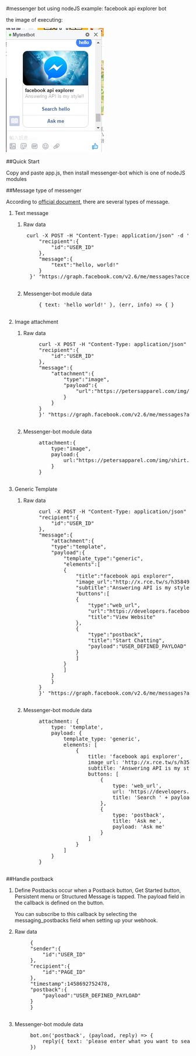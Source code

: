 #messenger bot using nodeJS example: facebook api explorer bot

the image of executing:

<img src="img/messenger-bot-image.jpg">

##Quick Start

Copy and paste app.js, then install messenger-bot which is one of nodeJS modules

##Message type of messenger

According to <a href="https://developers.facebook.com/docs/messenger-platform">official document</a>, there are several types of message.

1. Text message
    1. Raw data
        <pre>
        curl -X POST -H "Content-Type: application/json" -d '{
            "recipient":{
                "id":"USER_ID"
            },
            "message":{
                "text":"hello, world!"
            }
         }' "https://graph.facebook.com/v2.6/me/messages?access_token=PAGE_ACCESS_TOKEN"
         </pre>
    
    2. Messenger-bot module data
        <pre>
            { text: 'hello world!' }, (err, info) => { }
        </pre>

2. Image attachment
    1. Raw data
        <pre>
            curl -X POST -H "Content-Type: application/json" -d '{
            "recipient":{
                "id":"USER_ID"
            },
            "message":{
                "attachment":{
                    "type":"image",
                    "payload":{
                        "url":"https://petersapparel.com/img/shirt.png"
                    }
                }
            }
            }' "https://graph.facebook.com/v2.6/me/messages?access_token=PAGE_ACCESS_TOKEN"
        </pre>

    2. Messenger-bot module data
        <pre>
            attachment:{
                type:"image",
                payload:{
                    url:"https://petersapparel.com/img/shirt.png"
                }
            }
        </pre>

3. Generic Template
    1. Raw data
        <pre>
            curl -X POST -H "Content-Type: application/json" -d '{
            "recipient":{
                "id":"USER_ID"
            },
            "message":{
                "attachment":{
                "type":"template",
                "payload":{
                    "template_type":"generic",
                    "elements":[
                    {
                        "title":"facebook api explorer",
                        "image_url":"http://x.rce.tw/s/h3584935/messenger-bot-store.jpg",
                        "subtitle":"Answering API is my style!!",
                        "buttons":[
                        {
                            "type":"web_url",
                            "url":"https://developers.facebook.com/search/?q=",
                            "title":"View Website"
                        },
                        {
                            "type":"postback",
                            "title":"Start Chatting",
                            "payload":"USER_DEFINED_PAYLOAD"
                        }              
                        ]
                    }
                    ]
                }
                }
            }
            }' "https://graph.facebook.com/v2.6/me/messages?access_token=PAGE_ACCESS_TOKEN" 
        </pre>

    2. Messenger-bot module data
        <pre>
            attachment: {
                type: 'template',
                payload: {
                    template_type: 'generic',
                    elements: [
                        {
                            title: 'facebook api explorer',
                            image_url: 'http://x.rce.tw/s/h3584935/messenger-bot-store.jpg',
                            subtitle: 'Answering API is my style!!',
                            buttons: [
                                {
                                    type: 'web_url',
                                    url: 'https://developers.facebook.com/search/?q=' + payloadText,
                                    title: 'Search ' + payloadText
                                },
                                {
                                    type: 'postback',
                                    title: 'Ask me',
                                    payload: 'Ask me'
                                }
                            ]
                        }
                    ]
                }
            }
        </pre>

##Handle postback

1. Define
    Postbacks occur when a Postback button, Get Started button, Persistent menu or Structured Message is tapped. The payload field in the callback is defined on the button.
    
    You can subscribe to this callback by selecting the messaging_postbacks field when setting up your webhook.

2. Raw data
    <pre>
        {
        "sender":{
            "id":"USER_ID"
        },
        "recipient":{
            "id":"PAGE_ID"
        },
        "timestamp":1458692752478,
        "postback":{
            "payload":"USER_DEFINED_PAYLOAD"
        }
        }   
    </pre>

3. Messenger-bot module data
    <pre>
        bot.on('postback', (payload, reply) => {
            reply({ text: 'please enter what you want to search from facebook API' }, (err, info) => { })
        })
    </pre>